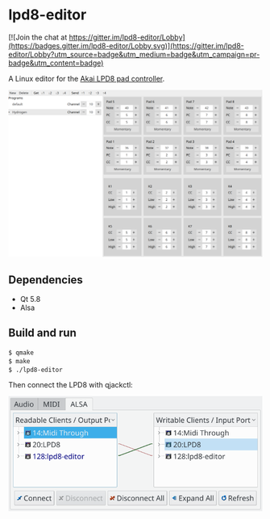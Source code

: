 # lpd8-editor

[![Join the chat at https://gitter.im/lpd8-editor/Lobby](https://badges.gitter.im/lpd8-editor/Lobby.svg)](https://gitter.im/lpd8-editor/Lobby?utm_source=badge&utm_medium=badge&utm_campaign=pr-badge&utm_content=badge)

A Linux editor for the [Akai LPD8 pad controller](http://www.akaipro.com/product/lpd8).

![lpd8-editor screenshot](doc/screenshot.png?raw=true "lpd8-editor")

## Dependencies

- Qt 5.8
- Alsa

## Build and run

``` sh
$ qmake
$ make
$ ./lpd8-editor
```

Then connect the LPD8 with qjackctl:

![qjackctl screenshot](doc/qjackctl.png?raw=true "qjackctl connections")
